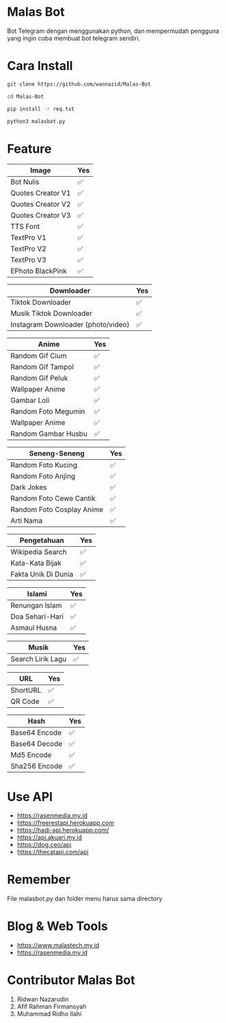 # Malas Bot
Bot Telegram dengan menggunakan python, dan mempermudah pengguna yang ingin coba membuat bot telegram sendiri.

# Cara Install
```bash
git clone https://github.com/wannazid/Malas-Bot
```
```bash
cd Malas-Bot
```
```bash
pip install -r req.txt
```
```bash
python3 malasbot.py
```

# Feature


| Image |Yes|
| ------------- | ------------- |
| Bot Nulis|✅|
| Quotes Creator V1|✅|
| Quotes Creator V2|✅|
| Quotes Creator V3|✅|
| TTS Font|✅|
| TextPro V1|✅|
| TextPro V2|✅|
| TextPro V3|✅|
| EPhoto BlackPink|✅|

| Downloader |Yes|
| ------------- | ------------- |
| Tiktok Downloader|✅|
| Musik Tiktok Downloader|✅|
| Instagram Downloader (photo/video)|✅|

| Anime |Yes|
| ------------- | ------------- |
| Random Gif Cium|✅|
| Random Gif Tampol|✅|
| Random Gif Peluk|✅|
| Wallpaper Anime|✅|
| Gambar Loli|✅|
| Random Foto Megumin|✅|
| Wallpaper Anime|✅|
| Random Gambar Husbu|✅|

| Seneng-Seneng |Yes|
| ------------- | ------------- |
| Random Foto Kucing|✅|
| Random Foto Anjing|✅|
| Dark Jokes|✅|
| Random Foto Cewe Cantik|✅|
| Random Foto Cosplay Anime|✅|
| Arti Nama|✅|

| Pengetahuan |Yes|
| ------------- | ------------- |
| Wikipedia Search|✅|
| Kata-Kata Bijak|✅|
| Fakta Unik Di Dunia|✅|

| Islami |Yes|
| ------------- | ------------- |
| Renungan Islam|✅|
| Doa Sehari-Hari|✅|
| Asmaul Husna|✅|

| Musik|Yes|
| ------------- | ------------- |
| Search Lirik Lagu|✅|

| URL |Yes|
| ------------- | ------------- |
| ShortURL|✅|
| QR Code|✅|

| Hash |Yes|
| ------------- | ------------- |
| Base64 Encode|✅|
| Base64 Decode|✅|
| Md5 Encode|✅|
| Sha256 Encode|✅|

# Use API 
- https://rasenmedia.my.id
- https://freerestapi.herokuapp.com
- https://hadi-api.herokuapp.com/
- https://api.akuari.my.id
- https://dog.ceo/api
- https://thecatapi.com/api

# Remember
File malasbot.py dan folder menu harus sama directory

# Blog & Web Tools
- https://www.malastech.my.id
- https://rasenmedia.my.id

# Contributor Malas Bot
1. Ridwan Nazarudin
2. Afif Rahman Firmansyah
3. Muhammad Ridho Ilahi






